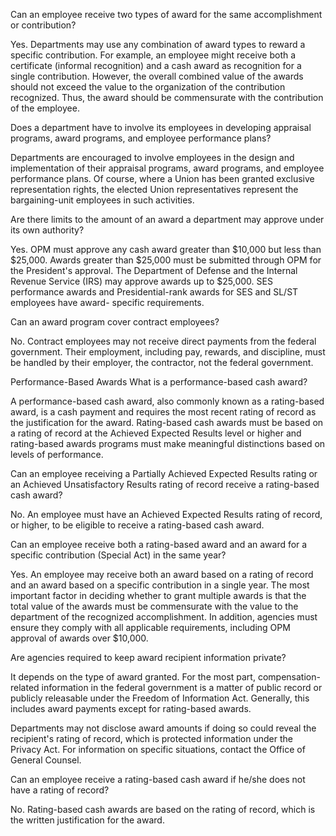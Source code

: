 
Can an employee receive two types of award for the same accomplishment or contribution?

Yes. Departments may use any combination of award types to reward a specific contribution. For example, an employee might receive both a certificate (informal recognition) and a cash award as recognition for a single contribution. However, the overall combined value of the awards should not exceed the value to the organization of the contribution recognized. Thus, the award should be commensurate with the contribution of the employee.

Does a department have to involve its employees in developing appraisal programs, award programs, and employee performance plans?

Departments are encouraged to involve employees in the design and implementation of their appraisal programs, award programs, and employee performance plans. Of course, where a Union has been granted exclusive representation rights, the elected Union representatives represent the bargaining-unit employees in such activities.

Are there limits to the amount of an award a department may approve under its own authority?

Yes. OPM must approve any cash award greater than $10,000 but less than $25,000. Awards greater than $25,000 must be submitted through OPM for the President's approval. The Department of Defense and the Internal Revenue Service (IRS) may approve awards up to $25,000. SES performance awards and Presidential-rank awards for SES and SL/ST employees have award- specific requirements.

Can an award program cover contract employees?

No. Contract employees may not receive direct payments from the federal government. Their employment, including pay, rewards, and discipline, must be handled by their employer, the contractor, not the federal government.

Performance-Based Awards
What is a performance-based cash award?

A performance-based cash award, also commonly known as a rating-based award, is a cash payment and requires the most recent rating of record as the justification for the award. Rating-based cash awards must be based on a rating of record at the Achieved Expected Results level or higher and rating-based awards programs must make meaningful distinctions based on levels of performance.

Can an employee receiving a Partially Achieved Expected Results rating or an Achieved Unsatisfactory Results rating of record receive a rating-based cash award?

No. An employee must have an Achieved Expected Results rating of record, or higher, to be eligible to receive a rating-based cash award.

Can an employee receive both a rating-based award and an award for a specific contribution (Special Act) in the same year?

Yes. An employee may receive both an award based on a rating of record and an award based on a specific contribution in a single year. The most important factor in deciding whether to grant multiple awards is that the total value of the awards must be commensurate with the value to the department of the recognized accomplishment. In addition, agencies must ensure they comply with all applicable requirements, including OPM approval of awards over $10,000.

Are agencies required to keep award recipient information private?

It depends on the type of award granted. For the most part, compensation-related information in the federal government is a matter of public record or publicly releasable under the Freedom of Information Act. Generally, this includes award payments except for rating-based awards.

Departments may not disclose award amounts if doing so could reveal the recipient's rating of record, which is protected information under the Privacy Act. For information on specific situations, contact the Office of General Counsel.

Can an employee receive a rating-based cash award if he/she does not have a rating of record?

No. Rating-based cash awards are based on the rating of record, which is the written justification for the award.

